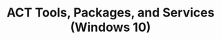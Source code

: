 ---
title: ACT Tools, Packages, and Services (Windows 10)
description: The Application Compatibility Toolkit is included with the Windows ADK. Download the Windows ADK.
redirect_url: https://technet.microsoft.com/en-us/itpro/windows/deploy/manage-windows-upgrades-with-upgrade-analytics
---
